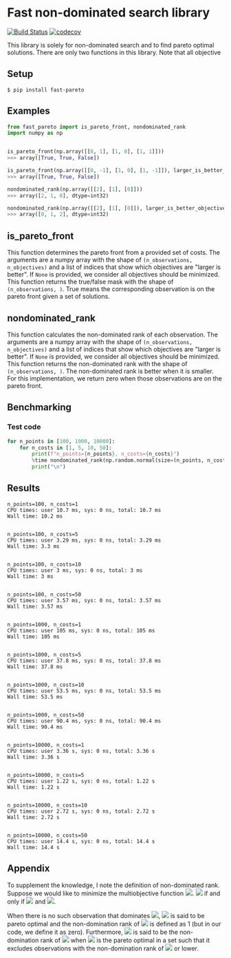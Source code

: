 # Fast non-dominated search library

[![Build Status](https://github.com/nabenabe0928/fast_pareto/workflows/Functionality%20test/badge.svg?branch=main)](https://github.com/nabenabe0928/fast_pareto)
[![codecov](https://codecov.io/gh/nabenabe0928/fast_pareto/branch/main/graph/badge.svg?token=ZBJJ77IHI4)](https://codecov.io/gh/nabenabe0928/fast_pareto)

This library is solely for non-dominated search and to find pareto optimal solutions.
There are only two functions in this library.
Note that all objective 

## Setup

```shell
$ pip install fast-pareto
```

## Examples

```python
from fast_pareto import is_pareto_front, nondominated_rank
import numpy as np


is_pareto_front(np.array([[0, 1], [1, 0], [1, 1]]))
>>> array([True, True, False])

is_pareto_front(np.array([[0, -1], [1, 0], [1, -1]]), larger_is_better_objectives=[1])
>>> array([True, True, False])

nondominated_rank(np.array([[2], [1], [0]]))
>>> array([2, 1, 0], dtype=int32)

nondominated_rank(np.array([[2], [1], [0]]), larger_is_better_objectives=[0])
>>> array([0, 1, 2], dtype=int32)
```

## is_pareto_front

This function determines the pareto front from a provided set of costs.
The arguments are a numpy array with the shape of `(n_observations, n_objectives)` and a list of indices that show which objectives are "larger is better".
If `None` is provided, we consider all objectives should be minimized.
This function returns the true/false mask with the shape of `(n_observations, )`.
True means the corresponding observation is on the pareto front given a set of solutions.

## nondominated_rank

This function calculates the non-dominated rank of each observation.
The arguments are a numpy array with the shape of `(n_observations, n_objectives)` and a list of indices that show which objectives are "larger is better".
If `None` is provided, we consider all objectives should be minimized.
This function returns the non-dominated rank with the shape of `(n_observations, )`.
The non-dominated rank is better when it is smaller.
For this implementation, we return zero when those observations are on the pareto front.

## Benchmarking
### Test code

```python
for n_points in [100, 1000, 10000]:
    for n_costs in [1, 5, 10, 50]:
        print(f"n_points={n_points}, n_costs={n_costs}")
        %time nondominated_rank(np.random.normal(size=(n_points, n_costs)))
        print("\n")
```

## Results

```shell
n_points=100, n_costs=1
CPU times: user 10.7 ms, sys: 0 ns, total: 10.7 ms
Wall time: 10.2 ms


n_points=100, n_costs=5
CPU times: user 3.29 ms, sys: 0 ns, total: 3.29 ms
Wall time: 3.3 ms


n_points=100, n_costs=10
CPU times: user 3 ms, sys: 0 ns, total: 3 ms
Wall time: 3 ms


n_points=100, n_costs=50
CPU times: user 3.57 ms, sys: 0 ns, total: 3.57 ms
Wall time: 3.57 ms


n_points=1000, n_costs=1
CPU times: user 105 ms, sys: 0 ns, total: 105 ms
Wall time: 105 ms


n_points=1000, n_costs=5
CPU times: user 37.8 ms, sys: 0 ns, total: 37.8 ms
Wall time: 37.8 ms


n_points=1000, n_costs=10
CPU times: user 53.5 ms, sys: 0 ns, total: 53.5 ms
Wall time: 53.5 ms


n_points=1000, n_costs=50
CPU times: user 90.4 ms, sys: 0 ns, total: 90.4 ms
Wall time: 90.4 ms


n_points=10000, n_costs=1
CPU times: user 3.36 s, sys: 0 ns, total: 3.36 s
Wall time: 3.36 s


n_points=10000, n_costs=5
CPU times: user 1.22 s, sys: 0 ns, total: 1.22 s
Wall time: 1.22 s


n_points=10000, n_costs=10
CPU times: user 2.72 s, sys: 0 ns, total: 2.72 s
Wall time: 2.72 s


n_points=10000, n_costs=50
CPU times: user 14.4 s, sys: 0 ns, total: 14.4 s
Wall time: 14.4 s
```

## Appendix

To supplement the knowledge, I note the definition of non-dominated rank.
Suppose we would like to minimize the multiobjective function <img src="https://render.githubusercontent.com/render/math?math=f: \mathbb{R}^D \rightarrow \mathbb{R}^M">. <img src="https://render.githubusercontent.com/render/math?math=f(\boldsymbol{x})$ is said to dominate $f(\boldsymbol{x}^\prime)"> if and only if <img src="https://render.githubusercontent.com/render/math?math=\forall i \in [1, M], f_i(\boldsymbol{x}) \leq f_i(\boldsymbol{x}^\prime)"> and <img src="https://render.githubusercontent.com/render/math?math=\exists i \in [1, M], f_i(\boldsymbol{x}) < f_i(\boldsymbol{x}^\prime)">.

When there is no such observation that dominates <img src="https://render.githubusercontent.com/render/math?math=f(\boldsymbol{x})">, <img src="https://render.githubusercontent.com/render/math?math=f(\boldsymbol{x})"> is said to be pareto optimal and the non-domination rank of <img src="https://render.githubusercontent.com/render/math?math=f(\boldsymbol{x})"> is defined as 1 (but in our code, we define it as zero).
Furthermore, <img src="https://render.githubusercontent.com/render/math?math=f(\boldsymbol{x}^\prime)"> is said to be the non-domination rank of <img src="https://render.githubusercontent.com/render/math?math=n"> when <img src="https://render.githubusercontent.com/render/math?math=f(\boldsymbol{x}^\prime)"> is the pareto optimal in a set such that it excludes observations with the non-domination rank of <img src="https://render.githubusercontent.com/render/math?math=n - 1"> or lower.
